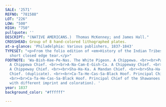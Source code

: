 ```yaml
---
SALE: '2571'
REFNO: "781588"
LOT: "226"
LOW: "500"
HIGH: "750"
pullquote: ''
DESCRIPT: "(NATIVE AMERICANS.)  Thomas McKenney; and James Hall."
CROSSHEAD: Group of 8 hand-colored lithographed plates.
at-a-glance: 'Philadelphia: Various publishers, 1837-1843'
TYPESET: "<p>From the folio edition of <em>History of the Indian Tribes.</em> Occasional
  short closed edge tear.</p>"
FOOTNOTE: 'Wa-Bish-Kee-Pe-Nas. The White Pigeon. A Chippewa. <br><br>Pa-She-Nine.
  A Chippewa Chief. <br><br>A-Na-Cam-E-Gish-Ca. A Chippeway Chief. <br><br>O-Hya-Wa-Mince-Kee.
  A Chippeway Chief. <br><br>Sha-Ha-Ka. A Mandan Chief. <br><br>Sha-Ha-Ka. A Mandan
  Chief. (duplicate). <br><br>Ca-Ta-He-Cas-Sa-Black Hoof. Principal Chief of the Shawanoes.
  <br><br>Ca-Ta-He-Cas-Sa-Black Hoof. Principal Chief of the Shawanoes. (duplicate,
  with different imprint and coloration). '
year: 1837
background_color: "#ffffff"

---
```

